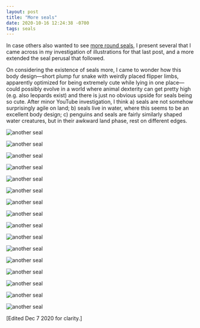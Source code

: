 ```yaml
---
layout: post
title: "More seals"
date: 2020-10-16 12:24:38 -0700
tags: seals
---
```

In case others also wanted to see [more round seals](/_posts/2010-10-15-problems-and-gratitudes), I present several that I came across in my investigation of illustrations for that last post, and a more extended the seal perusal that followed.

On considering the existence of seals more, I came to wonder how this body design—short plump fur snake with weirdly placed flipper limbs, apparently optimized for being extremely cute while lying in one place—could possibly evolve in a world where animal dexterity can get pretty high (e.g. also leopards exist) and there is just no obvious upside for seals being so cute. After minor YouTube investigation, I think a) seals are not somehow surprisingly agile on land; b) seals live in water, where this seems to be an excellent body design; c) penguins and seals are fairly similarly shaped water creatures, but in their awkward land phase, rest on different edges.


![another seal](/assets/roundseal1.jpg)


![another seal](/assets/roundseal3.jpg)


![another seal](/assets/roundseal4.jpg)


![another seal](/assets/roundseal5.jpg)


![another seal](/assets/roundseal8.jpg)


![another seal](/assets/roundseal9.jpg)


![another seal](/assets/roundseal10.jpg)


![another seal](/assets/roundseal11.jpg)


![another seal](/assets/roundseal13.jpg)


![another seal](/assets/roundseal14.jpg)


![another seal](/assets/roundseal15.jpg)


![another seal](/assets/roundseal16.jpg)


![another seal](/assets/roundseal17.jpg)


![another seal](/assets/roundseal18.jpg)


![another seal](/assets/roundseal19.jpg)


![another seal](/assets/roundseal20.jpg)

[Edited Dec 7 2020 for clarity.]
